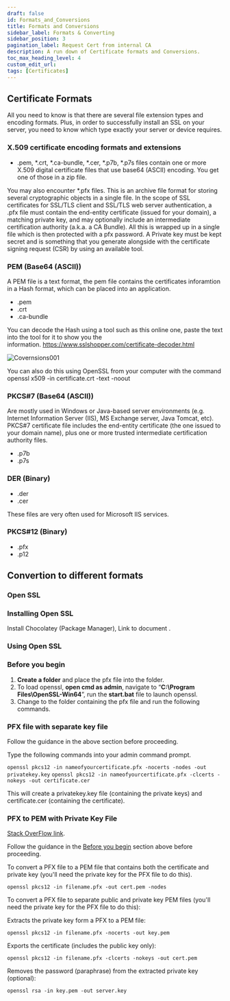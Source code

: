 ```yaml
---
draft: false
id: Formats_and_Conversions
title: Formats and Conversions
sidebar_label: Formats & Converting
sidebar_position: 3
pagination_label: Request Cert from internal CA
description: A run down of Certificate formats and Conversions.
toc_max_heading_level: 4
custom_edit_url:
tags: [Certificates]
---
```


## Certificate Formats

All you need to know is that there are several file extension types and encoding formats. Plus, in order to successfully install an SSL on your server, you need to know which type exactly your server or device requires.

### X.509 certificate encoding formats and extensions

- .pem, *.crt, *.ca-bundle, *.cer, *.p7b, *.p7s files contain one or more X.509 digital certificate files that use base64 (ASCII) encoding. You get one of those in a zip file.

You may also encounter *.pfx files. This is an archive file format for storing several cryptographic objects in a single file. In the scope of SSL certificates for SSL/TLS client and SSL/TLS web server authentication, a .pfx file must contain the end-entity certificate (issued for your domain), a matching private key, and may optionally include an intermediate certification authority (a.k.a. a CA Bundle). All this is wrapped up in a single file which is then protected with a pfx password. A Private key must be kept secret and is something that you generate alongside with the certificate signing request (CSR) by using an available tool.

### PEM (Base64 (ASCII))

A PEM file is a text format, the pem file contains the certificates inforamtion in a Hash format, which can be placed into an application.

- .pem
- .crt
- .ca-bundle

You can decode the Hash using a tool such as this online one, paste the text into the tool for it to show you the information. https://www.sslshopper.com/certificate-decoder.html

![Covernsions001](@site/static/img/Docs/Certificates/formats-&-conversions/formats&conversions-001.jpeg)

You can also do this using OpenSSL from your computer with the command openssl x509 -in certificate.crt -text -noout

### PKCS#7 (Base64 (ASCII))

Are mostly used in Windows or Java-based server environments (e.g. Internet Information Server (IIS), MS Exchange server, Java Tomcat, etc). PKCS#7 certificate file includes the end-entity certificate (the one issued to your domain name), plus one or more trusted intermediate certification authority files.

- .p7b
- .p7s

### DER (Binary)

- .der
- .cer

These files are very often used for Microsoft IIS services.

### PKCS#12 (Binary)

- .pfx
- .p12

## Convertion to different formats

### Open SSL

### Installing Open SSL

Install Chocolatey (Package Manager), Link to document .

### Using Open SSL

### Before you begin

1. **Create a folder** and place the pfx file into the folder.
2. To load openssl, **open cmd as admin**, navigate to “**C:\Program Files\OpenSSL-Win64**”, run the **start.bat** file to launch openssl.
3. Change to the folder containing the pfx file and run the following commands.

### PFX file with separate key file

Follow the guidance in the above section before proceeding.

Type the following commands into your admin command prompt.

`openssl pkcs12 -in nameofyourcertificate.pfx -nocerts -nodes -out privatekey.key` `openssl pkcs12 -in nameofyourcertificate.pfx -clcerts -nokeys -out certificate.cer`

This will create a privatekey.key file (containing the private keys) and certificate.cer (containing the certificate).

### PFX to PEM with Private Key File

[Stack OverFlow link](https://stackoverflow.com/questions/15413646/converting-pfx-to-pem-using-openssl).

Follow the guidance in the [Before you begin](https://github.com/BassJamm/The-IT-Knowledge-base/blob/main/docs/Certificates/Formats%20%26%20Conversion.md#before-you-begin) section above before proceeding.

To convert a PFX file to a PEM file that contains both the certificate and private key (you'll need the private key for the PFX file to do this).

`openssl pkcs12 -in filename.pfx -out cert.pem -nodes`

To convert a PFX file to separate public and private key PEM files (you'll need the private key for the PFX file to do this):

Extracts the private key form a PFX to a PEM file:

`openssl pkcs12 -in filename.pfx -nocerts -out key.pem`

Exports the certificate (includes the public key only):

`openssl pkcs12 -in filename.pfx -clcerts -nokeys -out cert.pem`

Removes the password (paraphrase) from the extracted private key (optional):

`openssl rsa -in key.pem -out server.key`